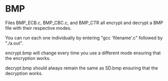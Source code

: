 # BMP

Files BMP_ECB.c, BMP_CBC.c, and BMP_CTR all encrypt and decrypt a BMP file with their respective modes.

You can run each one individually by entering "gcc 'filename'.c" followed by "./a.out".

encrypt.bmp will change every time you use a different mode ensuring that the encryption works.

decrypt.bmp should always remain the same as SD.bmp ensuring that the decryption works.
